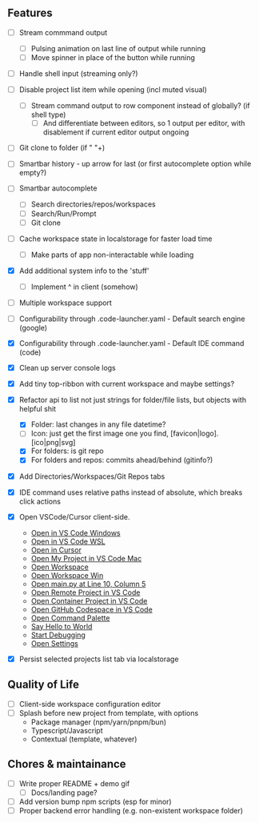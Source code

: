## Features

- [ ] Stream commmand output
  - [ ] Pulsing animation on last line of output while running
  - [ ] Move spinner in place of the button while running
- [ ] Handle shell input (streaming only?)

- [ ] Disable project list item while opening (incl muted visual)
  - [ ] Stream command output to row component instead of globally? (if shell type)
    - [ ] And differentiate between editors, so 1 output per editor, with disablement if current editor output ongoing

- [ ] Git clone to folder (if " "+)
- [ ] Smartbar history - up arrow for last (or first autocomplete option while empty?)
- [ ] Smartbar autocomplete
  - [ ] Search directories/repos/workspaces
  - [ ] Search/Run/Prompt
  - [ ] Git clone
  
- [ ] Cache workspace state in localstorage for faster load time
  - [ ] Make parts of app non-interactable while loading
- [x] Add additional system info to the 'stuff'
  - [ ] Implement ^ in client (somehow)

- [ ] Multiple workspace support
- [ ] Configurability through .code-launcher.yaml - Default search engine (google)
- [x] Configurability through .code-launcher.yaml - Default IDE command (code)

- [x] Clean up server console logs
- [x] Add tiny top-ribbon with current workspace and maybe settings?
- [x] Refactor api to list not just strings for folder/file lists, but objects with helpful shit
  - [x] Folder: last changes in any file datetime?
  - [ ] Icon: just get the first image one you find, [favicon|logo].[ico|png|svg]
  - [x] For folders: is git repo
  - [x] For folders and repos: commits ahead/behind (gitinfo?)
- [x] Add Directories/Workspaces/Git Repos tabs
- [x] IDE command uses relative paths instead of absolute, which breaks click actions
- [x] Open VSCode/Cursor client-side.
  - <a href="vscode://file/a%3A/Revoltage">Open in VS Code Windows</a>
  - <a href="vscode://vscode-remote/wsl+Ubuntu/home/cx/workspace/nilo-4">Open in VS Code WSL</a>
  - <a href="cursor://vscode-remote/wsl+Ubuntu/home/cx/workspace/nilo-4">Open in Cursor</a>
  - <a href="vscode://file//Users/username/My%20Project/">Open My Project in VS Code Mac</a>
  - <a href="vscode://file//home/username/project/myworkspace.code-workspace">Open Workspace</a>
  - <a href="vscode://file/c%3A/Users/username/project/myworkspace.code-workspace">Open Workspace Win</a>
  - <a href="vscode://file//home/username/project/main.py:10:5">Open main.py at Line 10, Column 5</a>
  - <a href="vscode://vscode-remote/ssh-remote+myserver/home/username/project/">Open Remote Project in VS Code</a>
  - <a href="vscode://vscode-remote/container+mycontainerid/home/project/">Open Container Project in VS Code</a>
  - <a href="vscode://github.codespaces/connect?name=mycodespace">Open GitHub Codespace in VS Code</a>
  - <a href="vscode://command/workbench.action.showCommands">Open Command Palette</a>
  - <a href="vscode://command/extension.sayHello?%5B%22World%22%5D">Say Hello to World</a>
  - <a href="vscode://command/workbench.action.debug.start">Start Debugging</a>
  - <a href="vscode://command/workbench.action.openSettings">Open Settings</a>
- [x] Persist selected projects list tab via localstorage

## Quality of Life

- [ ] Client-side workspace configuration editor
- [ ] Splash before new project from template, with options
  - Package manager (npm/yarn/pnpm/bun)
  - Typescript/Javascript
  - Contextual (template, whatever)

## Chores & maintainance

- [ ] Write proper README + demo gif
  - [ ] Docs/landing page?
- [ ] Add version bump npm scripts (esp for minor)
- [ ] Proper backend error handling (e.g. non-existent workspace folder)
